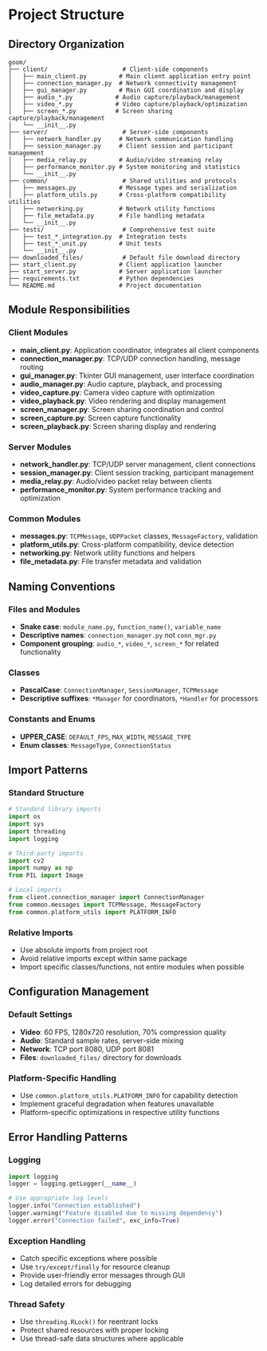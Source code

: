 # Project Structure

## Directory Organization

```
goom/
├── client/                     # Client-side components
│   ├── main_client.py         # Main client application entry point
│   ├── connection_manager.py  # Network connectivity management
│   ├── gui_manager.py         # Main GUI coordination and display
│   ├── audio_*.py            # Audio capture/playback/management
│   ├── video_*.py            # Video capture/playback/optimization
│   ├── screen_*.py           # Screen sharing capture/playback/management
│   └── __init__.py
├── server/                     # Server-side components
│   ├── network_handler.py     # Network communication handling
│   ├── session_manager.py     # Client session and participant management
│   ├── media_relay.py         # Audio/video streaming relay
│   ├── performance_monitor.py # System monitoring and statistics
│   └── __init__.py
├── common/                     # Shared utilities and protocols
│   ├── messages.py            # Message types and serialization
│   ├── platform_utils.py      # Cross-platform compatibility utilities
│   ├── networking.py          # Network utility functions
│   ├── file_metadata.py       # File handling metadata
│   └── __init__.py
├── tests/                      # Comprehensive test suite
│   ├── test_*_integration.py  # Integration tests
│   ├── test_*_unit.py         # Unit tests
│   └── __init__.py
├── downloaded_files/           # Default file download directory
├── start_client.py            # Client application launcher
├── start_server.py            # Server application launcher
├── requirements.txt           # Python dependencies
└── README.md                  # Project documentation
```

## Module Responsibilities

### Client Modules

- **main_client.py**: Application coordinator, integrates all client components
- **connection_manager.py**: TCP/UDP connection handling, message routing
- **gui_manager.py**: Tkinter GUI management, user interface coordination
- **audio_manager.py**: Audio capture, playback, and processing
- **video_capture.py**: Camera video capture with optimization
- **video_playback.py**: Video rendering and display management
- **screen_manager.py**: Screen sharing coordination and control
- **screen_capture.py**: Screen capture functionality
- **screen_playback.py**: Screen sharing display and rendering

### Server Modules

- **network_handler.py**: TCP/UDP server management, client connections
- **session_manager.py**: Client session tracking, participant management
- **media_relay.py**: Audio/video packet relay between clients
- **performance_monitor.py**: System performance tracking and optimization

### Common Modules

- **messages.py**: `TCPMessage`, `UDPPacket` classes, `MessageFactory`, validation
- **platform_utils.py**: Cross-platform compatibility, device detection
- **networking.py**: Network utility functions and helpers
- **file_metadata.py**: File transfer metadata and validation

## Naming Conventions

### Files and Modules

- **Snake case**: `module_name.py`, `function_name()`, `variable_name`
- **Descriptive names**: `connection_manager.py` not `conn_mgr.py`
- **Component grouping**: `audio_*`, `video_*`, `screen_*` for related functionality

### Classes

- **PascalCase**: `ConnectionManager`, `SessionManager`, `TCPMessage`
- **Descriptive suffixes**: `*Manager` for coordinators, `*Handler` for processors

### Constants and Enums

- **UPPER_CASE**: `DEFAULT_FPS`, `MAX_WIDTH`, `MESSAGE_TYPE`
- **Enum classes**: `MessageType`, `ConnectionStatus`

## Import Patterns

### Standard Structure

```python
# Standard library imports
import os
import sys
import threading
import logging

# Third-party imports
import cv2
import numpy as np
from PIL import Image

# Local imports
from client.connection_manager import ConnectionManager
from common.messages import TCPMessage, MessageFactory
from common.platform_utils import PLATFORM_INFO
```

### Relative Imports

- Use absolute imports from project root
- Avoid relative imports except within same package
- Import specific classes/functions, not entire modules when possible

## Configuration Management

### Default Settings

- **Video**: 60 FPS, 1280x720 resolution, 70% compression quality
- **Audio**: Standard sample rates, server-side mixing
- **Network**: TCP port 8080, UDP port 8081
- **Files**: `downloaded_files/` directory for downloads

### Platform-Specific Handling

- Use `common.platform_utils.PLATFORM_INFO` for capability detection
- Implement graceful degradation when features unavailable
- Platform-specific optimizations in respective utility functions

## Error Handling Patterns

### Logging

```python
import logging
logger = logging.getLogger(__name__)

# Use appropriate log levels
logger.info("Connection established")
logger.warning("Feature disabled due to missing dependency")
logger.error("Connection failed", exc_info=True)
```

### Exception Handling

- Catch specific exceptions where possible
- Use `try/except/finally` for resource cleanup
- Provide user-friendly error messages through GUI
- Log detailed errors for debugging

### Thread Safety

- Use `threading.RLock()` for reentrant locks
- Protect shared resources with proper locking
- Use thread-safe data structures where applicable
